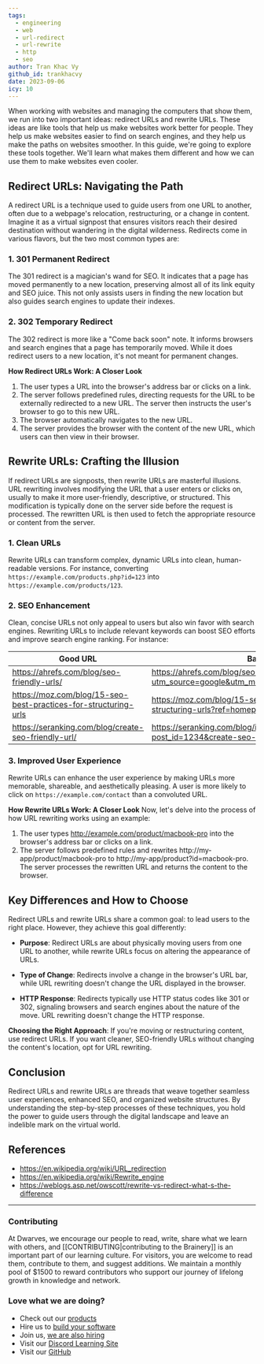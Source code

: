```yaml
---
tags:
  - engineering
  - web
  - url-redirect
  - url-rewrite
  - http
  - seo
author: Tran Khac Vy
github_id: trankhacvy
date: 2023-09-06
icy: 10
---
```


When working with websites and managing the computers that show them, we run into two important ideas: redirect URLs and rewrite URLs. These ideas are like tools that help us make websites work better for people. They help us make websites easier to find on search engines, and they help us make the paths on websites smoother. In this guide, we're going to explore these tools together. We'll learn what makes them different and how we can use them to make websites even cooler.

## Redirect URLs: Navigating the Path

A redirect URL is a technique used to guide users from one URL to another, often due to a webpage's relocation, restructuring, or a change in content. Imagine it as a virtual signpost that ensures visitors reach their desired destination without wandering in the digital wilderness. Redirects come in various flavors, but the two most common types are:

### 1. 301 Permanent Redirect
The 301 redirect is a magician's wand for SEO. It indicates that a page has moved permanently to a new location, preserving almost all of its link equity and SEO juice. This not only assists users in finding the new location but also guides search engines to update their indexes.

### 2. 302 Temporary Redirect
The 302 redirect is more like a "Come back soon" note. It informs browsers and search engines that a page has temporarily moved. While it does redirect users to a new location, it's not meant for permanent changes.

**How Redirect URLs Work: A Closer Look**
1. The user types a URL into the browser's address bar or clicks on a link.
2. The server follows predefined rules, directing requests for the URL to be externally redirected to a new URL. The server then instructs the user's browser to go to this new URL.
3. The browser automatically navigates to the new URL.
4. The server provides the browser with the content of the new URL, which users can then view in their browser.

## Rewrite URLs: Crafting the Illusion

If redirect URLs are signposts, then rewrite URLs are masterful illusions. URL rewriting involves modifying the URL that a user enters or clicks on, usually to make it more user-friendly, descriptive, or structured. This modification is typically done on the server side before the request is processed. The rewritten URL is then used to fetch the appropriate resource or content from the server.

### 1. Clean URLs
Rewrite URLs can transform complex, dynamic URLs into clean, human-readable versions. For instance, converting `https://example.com/products.php?id=123` into `https://example.com/products/123`.

### 2. SEO Enhancement
Clean, concise URLs not only appeal to users but also win favor with search engines. Rewriting URLs to include relevant keywords can boost SEO efforts and improve search engine ranking. For instance:

|Good URL|Bad URL|
|---|---|
|https://ahrefs.com/blog/seo-friendly-urls/|https://ahrefs.com/blog/seo-friendly-urls/?utm_source=google&utm_medium=cpc&utm_campaign=seo|
|https://moz.com/blog/15-seo-best-practices-for-structuring-urls|https://moz.com/blog/15-seo-best-practices-for-structuring-urls?ref=homepage&date=2023-09-05|
|https://seranking.com/blog/create-seo-friendly-url/|https://seranking.com/blog/index.php?post_id=1234&create-seo-friendly-url|

### 3. Improved User Experience
Rewrite URLs can enhance the user experience by making URLs more memorable, shareable, and aesthetically pleasing. A user is more likely to click on `https://example.com/contact` than a convoluted URL.

**How Rewrite URLs Work: A Closer Look**
Now, let's delve into the process of how URL rewriting works using an example:
1. The user types http://example.com/product/macbook-pro into the browser's address bar or clicks on a link.
2. The server follows predefined rules and rewrites http://my-app/product/macbook-pro to http://my-app/product?id=macbook-pro. The server processes the rewritten URL and returns the content to the browser.

## Key Differences and How to Choose

Redirect URLs and rewrite URLs share a common goal: to lead users to the right place. However, they achieve this goal differently:

- **Purpose**: Redirect URLs are about physically moving users from one URL to another, while rewrite URLs focus on altering the appearance of URLs.
  
- **Type of Change**: Redirects involve a change in the browser's URL bar, while URL rewriting doesn't change the URL displayed in the browser.

- **HTTP Response**: Redirects typically use HTTP status codes like 301 or 302, signaling browsers and search engines about the nature of the move. URL rewriting doesn't change the HTTP response.

**Choosing the Right Approach**: If you're moving or restructuring content, use redirect URLs. If you want cleaner, SEO-friendly URLs without changing the content's location, opt for URL rewriting.

## Conclusion
Redirect URLs and rewrite URLs are threads that weave together seamless user experiences, enhanced SEO, and organized website structures. By understanding the step-by-step processes of these techniques, you hold the power to guide users through the digital landscape and leave an indelible mark on the virtual world.

## References
- https://en.wikipedia.org/wiki/URL_redirection
- https://en.wikipedia.org/wiki/Rewrite_engine
- https://weblogs.asp.net/owscott/rewrite-vs-redirect-what-s-the-difference


---
<!-- cta -->
### Contributing

At Dwarves, we encourage our people to read, write, share what we learn with others, and [[CONTRIBUTING|contributing to the Brainery]] is an important part of our learning culture. For visitors, you are welcome to read them, contribute to them, and suggest additions. We maintain a monthly pool of $1500 to reward contributors who support our journey of lifelong growth in knowledge and network.

### Love what we are doing?

- Check out our [products](https://superbits.co)
- Hire us to [build your software](https://d.foundation)
- Join us, [we are also hiring](https://github.com/dwarvesf/WeAreHiring)
- Visit our [Discord Learning Site](https://discord.gg/dzNBpNTVEZ)
- Visit our [GitHub](https://github.com/dwarvesf)